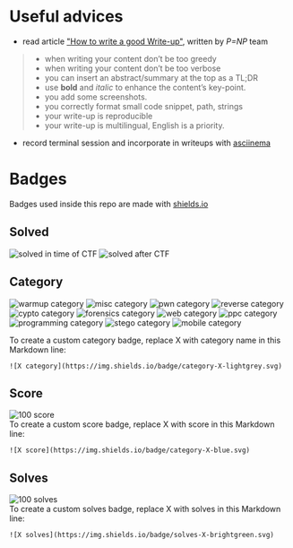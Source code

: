 # Useful advices
- read article ["How to write a good Write-up"](http://pequalsnp-team.github.io/cheatsheet/writing-good-writeup), written by *P=NP* team
> - when writing your content don’t be too greedy
> - when writing your content don’t be too verbose
> - you can insert an abstract/summary at the top as a TL;DR
> - use **bold** and *italic* to enhance the content’s key-point.
> - you add some screenshots.
> - you correctly format small code snippet, path, strings
> - your write-up is reproducible
> - your write-up is multilingual, English is a priority.

- record terminal session and incorporate in writeups with [asciinema](https://asciinema.org/)

# Badges
Badges used inside this repo are made with [shields.io](https://shields.io/)

## Solved
![solved in time of CTF](https://img.shields.io/badge/solved-in%20time%20of%20CTF-brightgreen.svg)
![solved after CTF](https://img.shields.io/badge/solved-after%20CTF-red.svg)

## Category
![warmup category](https://img.shields.io/badge/category-warmup-lightgrey.svg)
![misc category](https://img.shields.io/badge/category-misc-lightgrey.svg)
![pwn category](https://img.shields.io/badge/category-pwn-lightgrey.svg)
![reverse category](https://img.shields.io/badge/category-reverse-lightgrey.svg)
![cypto category](https://img.shields.io/badge/category-crypto-lightgrey.svg)
![forensics category](https://img.shields.io/badge/category-forensics-lightgrey.svg)
![web category](https://img.shields.io/badge/category-web-lightgrey.svg)
![ppc category](https://img.shields.io/badge/category-ppc-lightgrey.svg)
![programming category](https://img.shields.io/badge/category-programming-lightgrey.svg)
![stego category](https://img.shields.io/badge/category-stego-lightgrey.svg)
![mobile category](https://img.shields.io/badge/category-mobile-lightgrey.svg)


To create a custom category badge, replace X with category name in this Markdown line: 
```
![X category](https://img.shields.io/badge/category-X-lightgrey.svg)
```

## Score
![100 score](https://img.shields.io/badge/score-100-blue.svg)  
To create a custom score badge, replace X with score in this Markdown line: 
```
![X score](https://img.shields.io/badge/category-X-blue.svg)
```

## Solves
![100 solves](https://img.shields.io/badge/solves-1000-brightgreen.svg)  
To create a custom solves badge, replace X with solves in this Markdown line: 
```
![X solves](https://img.shields.io/badge/solves-X-brightgreen.svg)
```